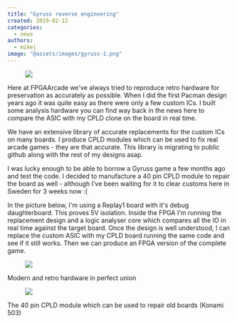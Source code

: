 ```yaml
---
title: "Gyruss reverse engineering"
created: 2019-02-12
categories: 
  - news
authors: 
  - mikej
image: "@assets/images/gyruss-1.png"
---
```


<figure>

![](@assets/images/gyruss-1.png)

</figure>

Here at FPGAArcade we've always tried to reproduce retro hardware for preservation as accurately as possible. When I did the first Pacman design years ago it was quite easy as there were only a few custom ICs. I built some analysis hardware you can find way back in the news here to compare the ASIC with my CPLD clone on the board in real time.

We have an extensive library of accurate replacements for the custom ICs on many boards. I produce CPLD modules which can be used to fix real arcade games - they are that accurate. This library is migrating to public github along with the rest of my designs asap.

I was lucky enough to be able to borrow a Gyruss game a few months ago and test the code. I decided to manufacture a 40 pin CPLD module to repair the board as well - although I've been waiting for it to clear customs here in Sweden for 3 weeks now :(

In the picture below, I'm using a Replay1 board with it's debug daughterboard. This proves 5V isolation. Inside the FPGA I'm running the replacement design and a logic analyser core which compares all the IO in real time against the target board. Once the design is well understood, I can replace the custom ASIC with my CPLD board running the same code and see if it still works. Then we can produce an FPGA version of the complete game.

<figure>

![](@assets/images/Gyruss_debug.png)

</figure>

Modern and retro hardware in perfect union

<figure>

![](@assets/images/cpld40.gif)

</figure>

The 40 pin CPLD module which can be used to repair old boards (Konami 503)
